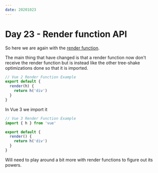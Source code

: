 ```yaml
---
date: 20201023
---
```


# Day 23 - Render function API

So here we are again with the [render function](https://v3.vuejs.org/guide/migration/render-function-api.html#render-function-api).

The main thing that have changed is that a render function now don't receive the render function but is instead like the other tree-shake optimizations done so that it is imported.

```js
// Vue 2 Render Function Example
export default {
  render(h) {
    return h('div')
  }
}
```

In Vue 3 we import it

```js
// Vue 3 Render Function Example
import { h } from 'vue'

export default {
  render() {
    return h('div')
  }
}
```

Will need to play around a bit more with render functions to figure out its powers.
